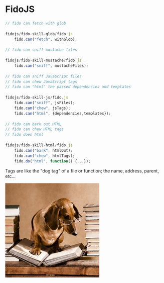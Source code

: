 # FidoJS

```js
// fido can fetch with glob

fidojs/fido-skill-glob/fido.js
	fido.can("fetch", withGlob);

// fido can sniff mustache files

fidojs/fido-skill-mustache/fido.js
	fido.can("sniff", mustacheFiles);

// fido can sniff JavaScript files
// fido can chew JavaScript tags
// fido can "html" the passed dependencies and templates

fidojs/fido-skill-js/fido.js
	fido.can("sniff", jsFiles);
	fido.can("chew", jsTags);
	fido.can("html", {dependencies,templates});

// fido can bark out HTML
// fido can chew HTML tags
// fido does html

fidojs/fido-skill-html/fido.js
	fido.can("bark", htmlOut);
	fido.can("chew", htmlTags);
	fido.do("html", function() {...});
```

Tags are like the "dog tag" of a file or function; the name, address, parent, etc...

![](docson.jpg)
